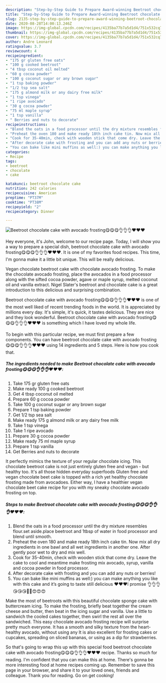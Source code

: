 ```yaml
---
description: "Step-by-Step Guide to Prepare Award-winning Beetroot chocolate cake with avocado frosting😋😋😋👌👌👌❤️❤️❤️"
title: "Step-by-Step Guide to Prepare Award-winning Beetroot chocolate cake with avocado frosting😋😋😋👌👌👌❤️❤️❤️"
slug: 2135-step-by-step-guide-to-prepare-award-winning-beetroot-chocolate-cake-with-avocado-frosting
date: 2020-08-28T14:00:13.246Z
image: https://img-global.cpcdn.com/recipes/4135ba77b7a5d1d4/751x532cq70/beetroot-chocolate-cake-with-avocado-frosting😋😋😋👌👌👌❤️❤️❤️-recipe-main-photo.jpg
thumbnail: https://img-global.cpcdn.com/recipes/4135ba77b7a5d1d4/751x532cq70/beetroot-chocolate-cake-with-avocado-frosting😋😋😋👌👌👌❤️❤️❤️-recipe-main-photo.jpg
cover: https://img-global.cpcdn.com/recipes/4135ba77b7a5d1d4/751x532cq70/beetroot-chocolate-cake-with-avocado-frosting😋😋😋👌👌👌❤️❤️❤️-recipe-main-photo.jpg
author: Andre Leonard
ratingvalue: 3.7
reviewcount: 4
recipeingredient:
- "175 gr gluten free oats"
- "100 g cooked beetroot"
- "4 tbsp coconut oil melted"
- "60 g cocoa powder"
- "100 g coconut sugar or any brown sugar"
- "1 tsp baking powder"
- "1/2 tsp sea salt"
- "175 g almond milk or any dairy free milk"
- "1 tsp vinega"
- "1 ripe avocado"
- "30 g cocoa powder"
- "75 ml maple syrup"
- "1 tsp vanilla"
- " Berries and nuts to decorate"
recipeinstructions:
- "Blend the oats in a food processor until the dry mixture resembles flour.set aside.place beetroot and 1tbsp of water in food processor and blend until smooth."
- "Preheat the oven 180 and make ready 18th inch cake tin. Now mix all dry ingredients in one bawl and all wet ingredients in another one. After gently poor wet to dry and mix well."
- "Cook for 35-40min, check with wooden stick that come dry. Leave the cake to cool and meantime make frosting mix avocado, syrup, vanilla and cocoa powder in food processor."
- "After decorate cake with frosting and you can add any nuts or berries!"
- "You can bake like mini muffins as well:) you can make anything you like with this cake and it’s going to taste still delicious ❤️❤️❤️I promise 👌👌👌😘😘😘🥑🍫😍😍😍"
categories:
- Recipe
tags:
- beetroot
- chocolate
- cake

katakunci: beetroot chocolate cake 
nutrition: 242 calories
recipecuisine: American
preptime: "PT37M"
cooktime: "PT38M"
recipeyield: "2"
recipecategory: Dinner

---
```



![Beetroot chocolate cake with avocado frosting😋😋😋👌👌👌❤️❤️❤️](https://img-global.cpcdn.com/recipes/4135ba77b7a5d1d4/751x532cq70/beetroot-chocolate-cake-with-avocado-frosting😋😋😋👌👌👌❤️❤️❤️-recipe-main-photo.jpg)

Hey everyone, it's John, welcome to our recipe page. Today, I will show you a way to prepare a special dish, beetroot chocolate cake with avocado frosting😋😋😋👌👌👌❤️❤️❤️. It is one of my favorites food recipes. This time, I'm gonna make it a little bit unique. This will be really delicious.

Vegan chocolate beetroot cake with chocolate avocado frosting. To make the chocolate avocado frosting, place the avocados in a food processor along with the sifted cocoa powder, agave or maple syrup, melted coconut oil and vanilla extract. Nigel Slater&#39;s beetroot and chocolate cake is a great introduction to this delicious and surprising combination.

Beetroot chocolate cake with avocado frosting😋😋😋👌👌👌❤️❤️❤️ is one of the most well liked of recent trending foods in the world. It is appreciated by millions every day. It's simple, it's quick, it tastes delicious. They are nice and they look wonderful. Beetroot chocolate cake with avocado frosting😋😋😋👌👌👌❤️❤️❤️ is something which I have loved my whole life.


To begin with this particular recipe, we must first prepare a few components. You can have beetroot chocolate cake with avocado frosting😋😋😋👌👌👌❤️❤️❤️ using 14 ingredients and 5 steps. Here is how you cook that.

<!--inarticleads1-->

##### The ingredients needed to make Beetroot chocolate cake with avocado frosting😋😋😋👌👌👌❤️❤️❤️:

1. Take 175 gr gluten free oats
1. Make ready 100 g cooked beetroot
1. Get 4 tbsp coconut oil melted
1. Prepare 60 g cocoa powder
1. Take 100 g coconut sugar or any brown sugar
1. Prepare 1 tsp baking powder
1. Get 1/2 tsp sea salt
1. Make ready 175 g almond milk or any dairy free milk
1. Take 1 tsp vinega
1. Take 1 ripe avocado
1. Prepare 30 g cocoa powder
1. Make ready 75 ml maple syrup
1. Prepare 1 tsp vanilla
1. Get  Berries and nuts to decorate


It perfectly mimics the texture of your regular chocolate icing. This chocolate beetroot cake is not just entirely gluten free and vegan - but healthy too. It&#39;s all those hidden everyday superfoods Gluten free and vegan chocolate beet cake is topped with a rich yet healthy chocolate frosting made from avocadoes. Either way, I have a healthier vegan chocolate beet cake recipe for you with my sneaky chocolate avocado frosting on top. 

<!--inarticleads2-->

##### Steps to make Beetroot chocolate cake with avocado frosting😋😋😋👌👌👌❤️❤️❤️:

1. Blend the oats in a food processor until the dry mixture resembles flour.set aside.place beetroot and 1tbsp of water in food processor and blend until smooth.
1. Preheat the oven 180 and make ready 18th inch cake tin. Now mix all dry ingredients in one bawl and all wet ingredients in another one. After gently poor wet to dry and mix well.
1. Cook for 35-40min, check with wooden stick that come dry. Leave the cake to cool and meantime make frosting mix avocado, syrup, vanilla and cocoa powder in food processor.
1. After decorate cake with frosting and you can add any nuts or berries!
1. You can bake like mini muffins as well:) you can make anything you like with this cake and it’s going to taste still delicious ❤️❤️❤️I promise 👌👌👌😘😘😘🥑🍫😍😍😍


Make the most of beetroots with this beautiful chocolate sponge cake with buttercream icing. To make the frosting, briefly beat together the cream cheese and butter, then beat in the icing sugar and vanilla. Use a little to sandwich the cooled cakes together, then swirl the rest all over the sandwiched. This easy chocolate avocado frosting recipe will surprise pretty much everyone. It has a smooth and silky texture from the heart-healthy avocado, without using any It is also excellent for frosting cakes or cupcakes, spreading on sliced bananas, or using as a dip for strawberries. 

So that's going to wrap this up with this special food beetroot chocolate cake with avocado frosting😋😋😋👌👌👌❤️❤️❤️ recipe. Thanks so much for reading. I'm confident that you can make this at home. There's gonna be more interesting food at home recipes coming up. Remember to save this page in your browser, and share it to your loved ones, friends and colleague. Thank you for reading. Go on get cooking!
